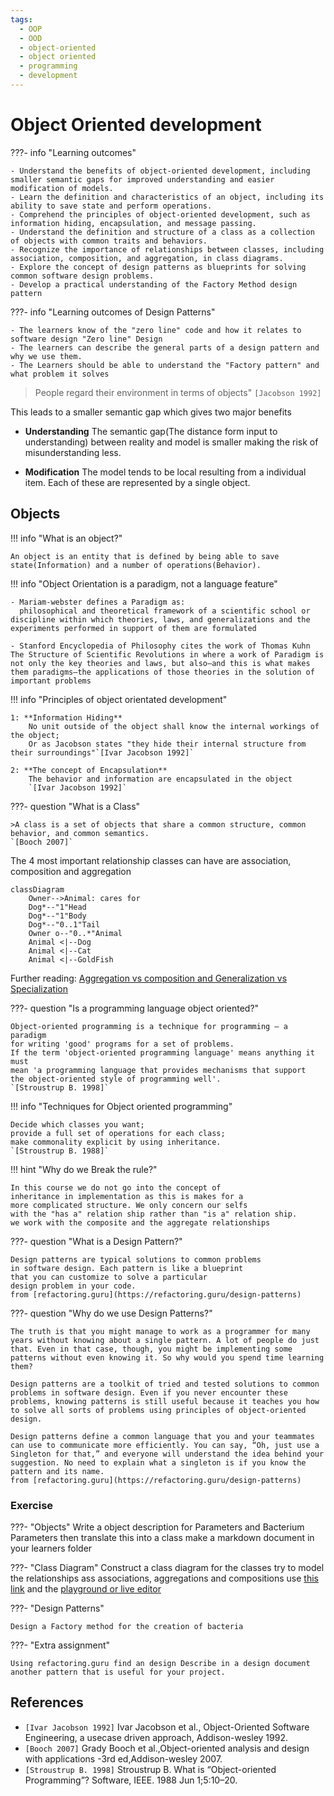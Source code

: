 ```yaml
---
tags:
  - OOP
  - OOD
  - object-oriented
  - object oriented
  - programming
  - development
---
```


# Object Oriented development

???- info "Learning outcomes"

    - Understand the benefits of object-oriented development, including smaller semantic gaps for improved understanding and easier modification of models.
    - Learn the definition and characteristics of an object, including its ability to save state and perform operations.
    - Comprehend the principles of object-oriented development, such as information hiding, encapsulation, and message passing.
    - Understand the definition and structure of a class as a collection of objects with common traits and behaviors.
    - Recognize the importance of relationships between classes, including association, composition, and aggregation, in class diagrams.
    - Explore the concept of design patterns as blueprints for solving common software design problems.
    - Develop a practical understanding of the Factory Method design pattern

???- info "Learning outcomes of Design Patterns"

    - The learners know of the "zero line" code and how it relates to software design "Zero line" Design
    - The learners can describe the general parts of a design pattern and why we use them.
    - The Learners should be able to understand the "Factory pattern" and what problem it solves


>People regard their environment in terms of objects"
`[Jacobson 1992]`

This leads to a smaller semantic gap which
gives two major benefits

- **Understanding**
The semantic gap(The distance form input to understanding) between reality and model is smaller making the risk of misunderstanding less.

- **Modification**
    The model tends to be local resulting from a individual item. Each of these are represented by a single object.


## Objects

!!! info "What is an object?"

    An object is an entity that is defined by being able to save state(Information) and a number of operations(Behavior).

!!! info "Object Orientation is a paradigm, not a language feature"

    - Mariam-webster defines a Paradigm as:
      philosophical and theoretical framework of a scientific school or discipline within which theories, laws, and generalizations and the experiments performed in support of them are formulated

    - Stanford Encyclopedia of Philosophy cites the work of Thomas Kuhn The Structure of Scientific Revolutions in where a work of Paradigm is not only the key theories and laws, but also—and this is what makes them paradigms—the applications of those theories in the solution of important problems

!!! info "Principles of object orientated development"

    1: **Information Hiding**
        No unit outside of the object shall know the internal workings of the object;
        Or as Jacobson states "they hide their internal structure from their surroundings"`[Ivar Jacobson 1992]`

    2: **The concept of Encapsulation**
        The behavior and information are encapsulated in the object
        `[Ivar Jacobson 1992]`

???- question "What is a Class"

    >A class is a set of objects that share a common structure, common behavior, and common semantics.
    `[Booch 2007]`


The 4 most important relationship classes can have
are association, composition and aggregation

```mermaid
classDiagram
    Owner-->Animal: cares for
    Dog*--"1"Head
    Dog*--"1"Body
    Dog*--"0..1"Tail
    Owner o--"0..*"Animal
    Animal <|--Dog
    Animal <|--Cat
    Animal <|--GoldFish
```

Further reading:
[Aggregation vs composition and Generalization vs Specialization](https://www.visual-paradigm.com/guide/uml-unified-modeling-language/uml-aggregation-vs-composition/)

???- question "Is a programming language object oriented?"

    Object-oriented programming is a technique for programming – a paradigm
    for writing 'good' programs for a set of problems.
    If the term 'object-oriented programming language' means anything it must
    mean 'a programming language that provides mechanisms that support
    the object-oriented style of programming well'.
    `[Stroustrup B. 1998]`

!!! info "Techniques for Object oriented programming"

    Decide which classes you want;
    provide a full set of operations for each class;
    make commonality explicit by using inheritance.
    `[Stroustrup B. 1988]`

!!! hint "Why do we Break the rule?"

    In this course we do not go into the concept of
    inheritance in implementation as this is makes for a
    more complicated structure. We only concern our selfs
    with the "has a" relation ship rather than "is a" relation ship.
    we work with the composite and the aggregate relationships

???- question  "What is a Design Pattern?"

    Design patterns are typical solutions to common problems
    in software design. Each pattern is like a blueprint
    that you can customize to solve a particular
    design problem in your code.
    from [refactoring.guru](https://refactoring.guru/design-patterns)

???- question  "Why do we use Design Patterns?"

    The truth is that you might manage to work as a programmer for many years without knowing about a single pattern. A lot of people do just that. Even in that case, though, you might be implementing some patterns without even knowing it. So why would you spend time learning them?

    Design patterns are a toolkit of tried and tested solutions to common problems in software design. Even if you never encounter these problems, knowing patterns is still useful because it teaches you how to solve all sorts of problems using principles of object-oriented design.

    Design patterns define a common language that you and your teammates can use to communicate more efficiently. You can say, “Oh, just use a Singleton for that,” and everyone will understand the idea behind your suggestion. No need to explain what a singleton is if you know the pattern and its name.
    from [refactoring.guru](https://refactoring.guru/design-patterns)

### Exercise

???- "Objects"
    Write a object description for Parameters and Bacterium Parameters then translate this into a class make a markdown document in your learners folder

???- "Class Diagram"
    Construct a class diagram for the classes
    try to model the relationships ass associations, aggregations
    and compositions
    use [this link](https://mermaid.js.org/syntax/classDiagram.html)
   and the [playground or live editor](https://www.mermaidchart.com/play#pako:eNpdjbEOgjAURX_lpZMO_QEGEynKQqIDW2F4wdY2Sl9TmhBD-XfByKB3PefeO7GOboplTD9p7AyGCHXRhMbBkqMUJtgh9ji0wPkhlSpCT069EuS7kmAw5L119_3WyFcNxFStooJorHvMGxSfjYtTCQpZoY_k219Wj5TgJO3VLCf_zAS1NM9SY6aRdxhAYPhKbH4Dm8NAOg)

???- "Design Patterns"

    Design a Factory method for the creation of bacteria

???- "Extra assignment"

    Using refactoring.guru find an design Describe in a design document another pattern that is useful for your project.


## References

- `[Ivar Jacobson 1992]` Ivar Jacobson et al., Object-Oriented Software Engineering, a usecase driven approach, Addison-wesley 1992.
- `[Booch 2007]` Grady Booch et al.,Object-oriented analysis and design with applications -3rd ed,Addison-wesley 2007.
- `[Stroustrup B. 1998]` Stroustrup B. What is “Object-oriented Programming”? Software, IEEE. 1988 Jun 1;5:10–20.

